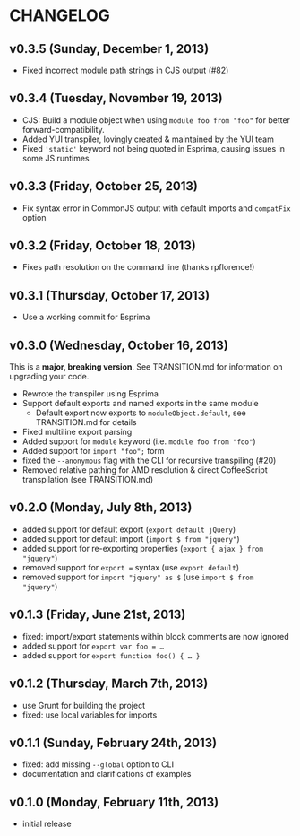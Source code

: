 # CHANGELOG

## v0.3.5 (Sunday, December 1, 2013)

* Fixed incorrect module path strings in CJS output (#82)

## v0.3.4 (Tuesday, November 19, 2013)

* CJS: Build a module object when using `module foo from "foo"` for better forward-compatibility.
* Added YUI transpiler, lovingly created & maintained by the YUI team
* Fixed `'static'` keyword not being quoted in Esprima, causing issues in some JS runtimes

## v0.3.3 (Friday, October 25, 2013)

* Fix syntax error in CommonJS output with default imports and `compatFix` option

## v0.3.2 (Friday, October 18, 2013)

* Fixes path resolution on the command line (thanks rpflorence!)

## v0.3.1 (Thursday, October 17, 2013)

* Use a working commit for Esprima

## v0.3.0 (Wednesday, October 16, 2013)

This is a **major, breaking version**. See TRANSITION.md for information on upgrading your code.

* Rewrote the transpiler using Esprima
* Support default exports and named exports in the same module
  * Default export now exports to `moduleObject.default`, see TRANSITION.md for details
* Fixed multiline export parsing
* Added support for `module` keyword (i.e. `module foo from "foo"`)
* Added support for `import "foo";` form
* fixed the `--anonymous` flag with the CLI for recursive transpiling (#20)
* Removed relative pathing for AMD resolution & direct CoffeeScript transpilation (see TRANSITION.md)

## v0.2.0 (Monday, July 8th, 2013)

* added support for default export (`export default jQuery`)
* added support for default import (`import $ from "jquery"`)
* added support for re-exporting properties (`export { ajax } from "jquery"`)
* removed support for `export =` syntax (use `export default`)
* removed support for `import "jquery" as $` (use `import $ from "jquery"`)

## v0.1.3 (Friday, June 21st, 2013)

* fixed: import/export statements within block comments are now ignored
* added support for `export var foo = …`
* added support for `export function foo() { … }`

## v0.1.2 (Thursday, March 7th, 2013)

* use Grunt for building the project
* fixed: use local variables for imports

## v0.1.1 (Sunday, February 24th, 2013)

* fixed: add missing `--global` option to CLI
* documentation and clarifications of examples

## v0.1.0 (Monday, February 11th, 2013)

* initial release
